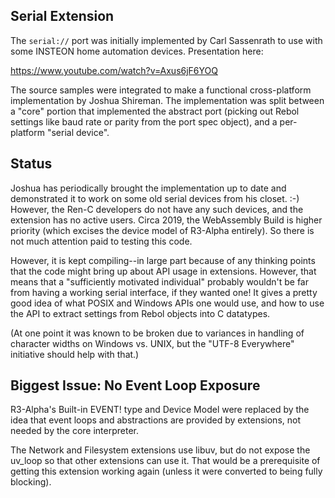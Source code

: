 ## Serial Extension

The `serial://` port was initially implemented by Carl Sassenrath to use with
some INSTEON home automation devices.  Presentation here:

  https://www.youtube.com/watch?v=Axus6jF6YOQ

The source samples were integrated to make a functional cross-platform
implementation by Joshua Shireman.  The implementation was split between a
"core" portion that implemented the abstract port (picking out Rebol settings
like baud rate or parity from the port spec object), and a per-platform
"serial device".

## Status

Joshua has periodically brought the implementation up to date and demonstrated
it to work on some old serial devices from his closet. :-)   However, the
Ren-C developers do not have any such devices, and the extension has no
active users.  Circa 2019, the WebAssembly Build is higher priority (which
excises the device model of R3-Alpha entirely).  So there is not much
attention paid to testing this code.

However, it is kept compiling--in large part because of any thinking points
that the code might bring up about API usage in extensions.  However, that
means that a "sufficiently motivated individual" probably wouldn't be far from
having a working serial interface, if they wanted one!  It gives a pretty good
idea of what POSIX and Windows APIs one would use, and how to use the API
to extract settings from Rebol objects into C datatypes.

(At one point it was known to be broken due to variances in handling of
character widths on Windows vs. UNIX, but the "UTF-8 Everywhere" initiative
should help with that.)

## Biggest Issue: No Event Loop Exposure

R3-Alpha's Built-in EVENT! type and Device Model were replaced by the idea
that event loops and abstractions are provided by extensions, not needed by
the core interpreter.

The Network and Filesystem extensions use libuv, but do not expose the uv_loop
so that other extensions can use it.  That would be a prerequisite of getting
this extension working again (unless it were converted to being fully
blocking).
